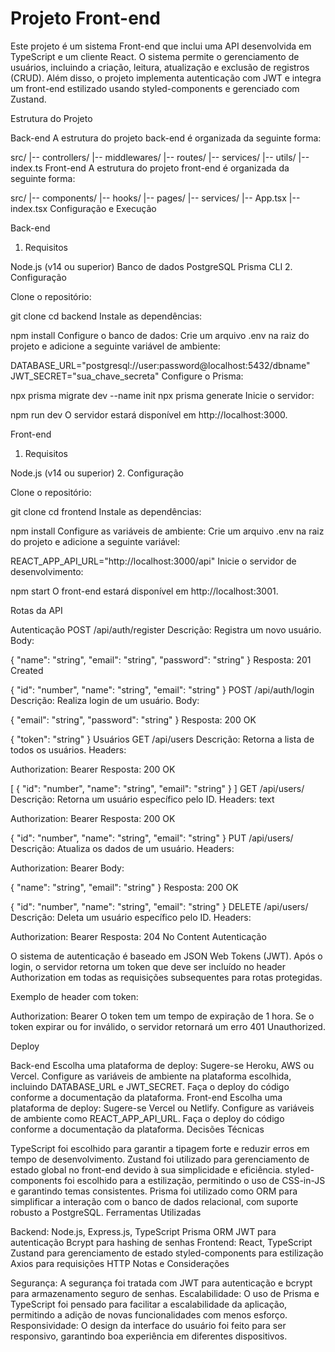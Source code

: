 # Projeto Front-end

Este projeto é um sistema Front-end que inclui uma API desenvolvida em TypeScript e um cliente React. O sistema permite o gerenciamento de usuários, incluindo a criação, leitura, atualização e exclusão de registros (CRUD). Além disso, o projeto implementa autenticação com JWT e integra um front-end estilizado usando styled-components e gerenciado com Zustand.

Estrutura do Projeto

Back-end
A estrutura do projeto back-end é organizada da seguinte forma:

src/
|-- controllers/
|-- middlewares/
|-- routes/
|-- services/
|-- utils/
|-- index.ts
Front-end
A estrutura do projeto front-end é organizada da seguinte forma:

src/
|-- components/
|-- hooks/
|-- pages/
|-- services/
|-- App.tsx
|-- index.tsx
Configuração e Execução

Back-end
1. Requisitos

Node.js (v14 ou superior)
Banco de dados PostgreSQL
Prisma CLI
2. Configuração

Clone o repositório:

git clone [<url-do-repositorio-backend>](https://github.com/gabrieldzuman/frontend-web.git)
cd backend
Instale as dependências:

npm install
Configure o banco de dados:
Crie um arquivo .env na raiz do projeto e adicione a seguinte variável de ambiente:

DATABASE_URL="postgresql://user:password@localhost:5432/dbname"
JWT_SECRET="sua_chave_secreta"
Configure o Prisma:

npx prisma migrate dev --name init
npx prisma generate
Inicie o servidor:

npm run dev
O servidor estará disponível em http://localhost:3000.

Front-end
1. Requisitos

Node.js (v14 ou superior)
2. Configuração

Clone o repositório:

git clone [<url-do-repositorio-frontend>](https://github.com/gabrieldzuman/frontend-web.git)
cd frontend
Instale as dependências:

npm install
Configure as variáveis de ambiente:
Crie um arquivo .env na raiz do projeto e adicione a seguinte variável:

REACT_APP_API_URL="http://localhost:3000/api"
Inicie o servidor de desenvolvimento:

npm start
O front-end estará disponível em http://localhost:3001.

Rotas da API

Autenticação
POST /api/auth/register
Descrição: Registra um novo usuário.
Body:

{
  "name": "string",
  "email": "string",
  "password": "string"
}
Resposta: 201 Created

{
  "id": "number",
  "name": "string",
  "email": "string"
}
POST /api/auth/login
Descrição: Realiza login de um usuário.
Body:

{
  "email": "string",
  "password": "string"
}
Resposta: 200 OK

{
  "token": "string"
}
Usuários
GET /api/users
Descrição: Retorna a lista de todos os usuários.
Headers:

Authorization: Bearer 
Resposta: 200 OK

[
  {
    "id": "number",
    "name": "string",
    "email": "string"
  }
]
GET /api/users/
Descrição: Retorna um usuário específico pelo ID.
Headers:
text

Authorization: Bearer 
Resposta: 200 OK

{
  "id": "number",
  "name": "string",
  "email": "string"
}
PUT /api/users/
Descrição: Atualiza os dados de um usuário.
Headers:

Authorization: Bearer 
Body:

{
  "name": "string",
  "email": "string"
}
Resposta: 200 OK

{
  "id": "number",
  "name": "string",
  "email": "string"
}
DELETE /api/users/
Descrição: Deleta um usuário específico pelo ID.
Headers:

Authorization: Bearer 
Resposta: 204 No Content
Autenticação

O sistema de autenticação é baseado em JSON Web Tokens (JWT). Após o login, o servidor retorna um token que deve ser incluído no header Authorization em todas as requisições subsequentes para rotas protegidas.

Exemplo de header com token:

Authorization: Bearer 
O token tem um tempo de expiração de 1 hora. Se o token expirar ou for inválido, o servidor retornará um erro 401 Unauthorized.

Deploy

Back-end
Escolha uma plataforma de deploy: Sugere-se Heroku, AWS ou Vercel.
Configure as variáveis de ambiente na plataforma escolhida, incluindo DATABASE_URL e JWT_SECRET.
Faça o deploy do código conforme a documentação da plataforma.
Front-end
Escolha uma plataforma de deploy: Sugere-se Vercel ou Netlify.
Configure as variáveis de ambiente como REACT_APP_API_URL.
Faça o deploy do código conforme a documentação da plataforma.
Decisões Técnicas

TypeScript foi escolhido para garantir a tipagem forte e reduzir erros em tempo de desenvolvimento.
Zustand foi utilizado para gerenciamento de estado global no front-end devido à sua simplicidade e eficiência.
styled-components foi escolhido para a estilização, permitindo o uso de CSS-in-JS e garantindo temas consistentes.
Prisma foi utilizado como ORM para simplificar a interação com o banco de dados relacional, com suporte robusto a PostgreSQL.
Ferramentas Utilizadas

Backend:
Node.js, Express.js, TypeScript
Prisma ORM
JWT para autenticação
Bcrypt para hashing de senhas
Frontend:
React, TypeScript
Zustand para gerenciamento de estado
styled-components para estilização
Axios para requisições HTTP
Notas e Considerações

Segurança: A segurança foi tratada com JWT para autenticação e bcrypt para armazenamento seguro de senhas.
Escalabilidade: O uso de Prisma e TypeScript foi pensado para facilitar a escalabilidade da aplicação, permitindo a adição de novas funcionalidades com menos esforço.
Responsividade: O design da interface do usuário foi feito para ser responsivo, garantindo boa experiência em diferentes dispositivos.
